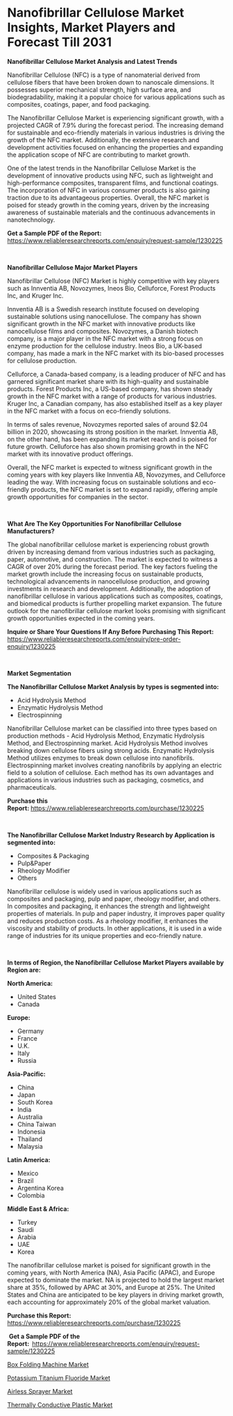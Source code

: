 <p><h1>Nanofibrillar Cellulose Market Insights, Market Players and Forecast Till 2031</h1></p><p><strong>Nanofibrillar Cellulose Market Analysis and Latest Trends</strong></p>
<p><p>Nanofibrillar Cellulose (NFC) is a type of nanomaterial derived from cellulose fibers that have been broken down to nanoscale dimensions. It possesses superior mechanical strength, high surface area, and biodegradability, making it a popular choice for various applications such as composites, coatings, paper, and food packaging.</p><p>The Nanofibrillar Cellulose Market is experiencing significant growth, with a projected CAGR of 7.9% during the forecast period. The increasing demand for sustainable and eco-friendly materials in various industries is driving the growth of the NFC market. Additionally, the extensive research and development activities focused on enhancing the properties and expanding the application scope of NFC are contributing to market growth.</p><p>One of the latest trends in the Nanofibrillar Cellulose Market is the development of innovative products using NFC, such as lightweight and high-performance composites, transparent films, and functional coatings. The incorporation of NFC in various consumer products is also gaining traction due to its advantageous properties. Overall, the NFC market is poised for steady growth in the coming years, driven by the increasing awareness of sustainable materials and the continuous advancements in nanotechnology.</p></p>
<p><strong>Get a Sample PDF of the Report:&nbsp;</strong> <a href="https://www.reliableresearchreports.com/enquiry/request-sample/1230225">https://www.reliableresearchreports.com/enquiry/request-sample/1230225</a></p>
<p>&nbsp;</p>
<p><strong>Nanofibrillar Cellulose Major Market Players</strong></p>
<p><p>Nanofibrillar Cellulose (NFC) Market is highly competitive with key players such as Innventia AB, Novozymes, Ineos Bio, Celluforce, Forest Products Inc, and Kruger Inc. </p><p>Innventia AB is a Swedish research institute focused on developing sustainable solutions using nanocellulose. The company has shown significant growth in the NFC market with innovative products like nanocellulose films and composites. Novozymes, a Danish biotech company, is a major player in the NFC market with a strong focus on enzyme production for the cellulose industry. Ineos Bio, a UK-based company, has made a mark in the NFC market with its bio-based processes for cellulose production.</p><p>Celluforce, a Canada-based company, is a leading producer of NFC and has garnered significant market share with its high-quality and sustainable products. Forest Products Inc, a US-based company, has shown steady growth in the NFC market with a range of products for various industries. Kruger Inc, a Canadian company, has also established itself as a key player in the NFC market with a focus on eco-friendly solutions.</p><p>In terms of sales revenue, Novozymes reported sales of around $2.04 billion in 2020, showcasing its strong position in the market. Innventia AB, on the other hand, has been expanding its market reach and is poised for future growth. Celluforce has also shown promising growth in the NFC market with its innovative product offerings.</p><p>Overall, the NFC market is expected to witness significant growth in the coming years with key players like Innventia AB, Novozymes, and Celluforce leading the way. With increasing focus on sustainable solutions and eco-friendly products, the NFC market is set to expand rapidly, offering ample growth opportunities for companies in the sector.</p></p>
<p>&nbsp;</p>
<p><strong>What Are The Key Opportunities For Nanofibrillar Cellulose Manufacturers?</strong></p>
<p><p>The global nanofibrillar cellulose market is experiencing robust growth driven by increasing demand from various industries such as packaging, paper, automotive, and construction. The market is expected to witness a CAGR of over 20% during the forecast period. The key factors fueling the market growth include the increasing focus on sustainable products, technological advancements in nanocellulose production, and growing investments in research and development. Additionally, the adoption of nanofibrillar cellulose in various applications such as composites, coatings, and biomedical products is further propelling market expansion. The future outlook for the nanofibrillar cellulose market looks promising with significant growth opportunities expected in the coming years.</p></p>
<p><strong>Inquire or Share Your Questions If Any Before Purchasing This Report:</strong> <a href="https://www.reliableresearchreports.com/enquiry/pre-order-enquiry/1230225">https://www.reliableresearchreports.com/enquiry/pre-order-enquiry/1230225</a></p>
<p>&nbsp;</p>
<p><strong>Market Segmentation</strong></p>
<p><strong>The Nanofibrillar Cellulose Market Analysis by types is segmented into:</strong></p>
<p><ul><li>Acid Hydrolysis Method</li><li>Enzymatic Hydrolysis Method</li><li>Electrospinning</li></ul></p>
<p><p>Nanofibrillar Cellulose market can be classified into three types based on production methods - Acid Hydrolysis Method, Enzymatic Hydrolysis Method, and Electrospinning market. Acid Hydrolysis Method involves breaking down cellulose fibers using strong acids. Enzymatic Hydrolysis Method utilizes enzymes to break down cellulose into nanofibrils. Electrospinning market involves creating nanofibrils by applying an electric field to a solution of cellulose. Each method has its own advantages and applications in various industries such as packaging, cosmetics, and pharmaceuticals.</p></p>
<p><strong>Purchase this Report:&nbsp;</strong><a href="https://www.reliableresearchreports.com/purchase/1230225">https://www.reliableresearchreports.com/purchase/1230225</a></p>
<p>&nbsp;</p>
<p><strong>The Nanofibrillar Cellulose Market Industry Research by Application is segmented into:</strong></p>
<p><ul><li>Composites & Packaging</li><li>Pulp&Paper</li><li>Rheology Modifier</li><li>Others</li></ul></p>
<p><p>Nanofibrillar cellulose is widely used in various applications such as composites and packaging, pulp and paper, rheology modifier, and others. In composites and packaging, it enhances the strength and lightweight properties of materials. In pulp and paper industry, it improves paper quality and reduces production costs. As a rheology modifier, it enhances the viscosity and stability of products. In other applications, it is used in a wide range of industries for its unique properties and eco-friendly nature.</p></p>
<p>&nbsp;</p>
<p><strong>In terms of Region, the Nanofibrillar Cellulose Market Players available by Region are:</strong></p>
<p>
    <p> <strong> North America: </strong>
        <ul>
            <li>United States</li>
            <li>Canada</li>
        </ul>
        </p> 
    <p> <strong> Europe: </strong>
        <ul>
            <li>Germany</li>
            <li>France</li>
            <li>U.K.</li>
            <li>Italy</li>
            <li>Russia</li>
        </ul>
        </p> 
    <p> <strong> Asia-Pacific: </strong>
        <ul>
            <li>China</li>
            <li>Japan</li>
            <li>South Korea</li>
            <li>India</li>
            <li>Australia</li>
            <li>China Taiwan</li>
            <li>Indonesia</li>
            <li>Thailand</li>
            <li>Malaysia</li>
        </ul>
        </p> 
    <p> <strong> Latin America: </strong>
        <ul>
            <li>Mexico</li>
            <li>Brazil</li>
            <li>Argentina Korea</li>
            <li>Colombia</li>
        </ul>
        </p> 
    <p> <strong> Middle East & Africa: </strong>
        <ul>
            <li>Turkey</li>
            <li>Saudi</li>
            <li>Arabia</li>
            <li>UAE</li>
            <li>Korea</li>
        </ul>
    </p>
    </p>
<p><p>The nanofibrillar cellulose market is poised for significant growth in the coming years, with North America (NA), Asia Pacific (APAC), and Europe expected to dominate the market. NA is projected to hold the largest market share at 35%, followed by APAC at 30%, and Europe at 25%. The United States and China are anticipated to be key players in driving market growth, each accounting for approximately 20% of the global market valuation.</p></p>
<p><strong>Purchase this Report: </strong><a href="https://www.reliableresearchreports.com/purchase/1230225">https://www.reliableresearchreports.com/purchase/1230225</a></p>
<p>&nbsp;<strong>Get a Sample PDF of the Report:&nbsp;&nbsp;</strong><a href="https://www.reliableresearchreports.com/enquiry/request-sample/1230225">https://www.reliableresearchreports.com/enquiry/request-sample/1230225</a></p>
<p><strong></strong></p>
<p><p><a href="https://issuu.com/reportprime-2/docs/box-folding-machine-market-size-2030.pptx">Box Folding Machine Market</a></p><p><a href="https://github.com/wwwkeltoum/Market-Research-Report-List-2/blob/main/potassium-titanium-fluoride-market.md">Potassium Titanium Fluoride Market</a></p><p><a href="https://issuu.com/reportprime-2/docs/airless-sprayer-market-size-2030.pptx">Airless Sprayer Market</a></p><p><a href="https://github.com/gamblestampleyjenny50m5sl6/Market-Research-Report-List-1/blob/main/thermally-conductive-plastic-market.md">Thermally Conductive Plastic Market</a></p></p>
